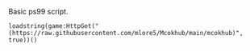 Basic ps99 script.

```
loadstring(game:HttpGet("(https://raw.githubusercontent.com/mlore5/Mcokhub/main/mcokhub)", true))()
```
